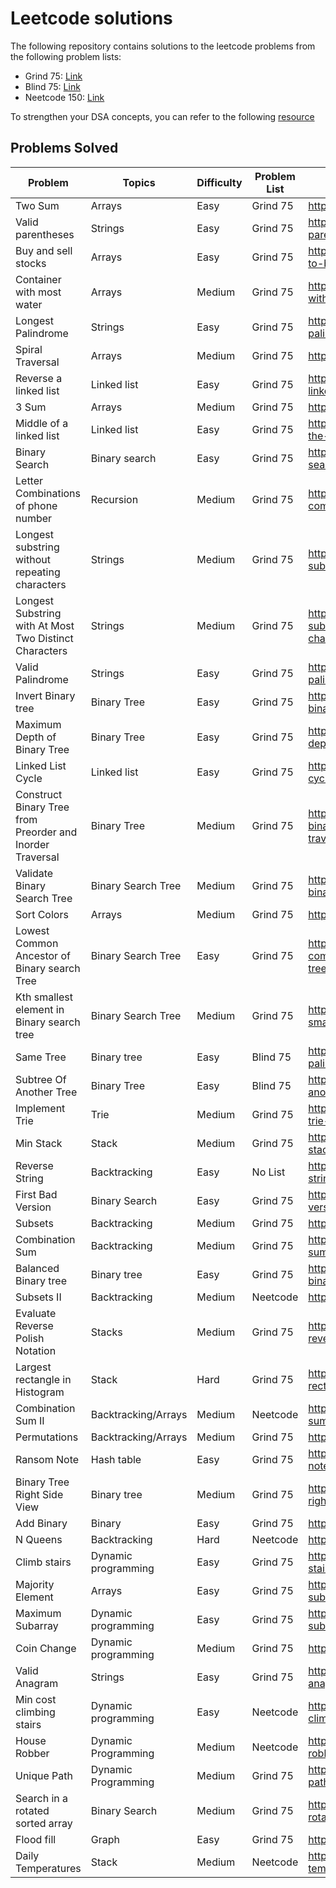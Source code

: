 # Leetcode solutions

The following repository contains solutions to the leetcode problems from the following problem lists:

- Grind 75: [Link](https://www.techinterviewhandbook.org/grind75)
- Blind 75: [Link](https://neetcode.io)
- Neetcode 150: [Link](https://neetcode.io)

To strengthen your DSA concepts, you can refer to the following [resource](https://superstudy.guide/algorithms-data-structures/foundations/algorithmic-concepts)

## Problems Solved


Problem  | Topics | Difficulty | Problem List | Link
-------- | ------ | ----- | ----- | -----
Two Sum  | Arrays | Easy  |  Grind 75 | https://leetcode.com/problems/two-sum/
Valid parentheses | Strings	| Easy | Grind 75 | https://leetcode.com/problems/valid-parentheses/
Buy and sell stocks | Arrays | Easy | Grind 75 | https://leetcode.com/problems/best-time-to-buy-and-sell-stock/
Container with most water | Arrays | Medium | Grind 75 | https://leetcode.com/problems/container-with-most-water/
Longest Palindrome | Strings | Easy | Grind 75 | https://leetcode.com/problems/longest-palindrome/
Spiral Traversal | Arrays | Medium | Grind 75 | https://leetcode.com/problems/spiral-matrix/
Reverse a linked list | Linked list | Easy | Grind 75 | https://leetcode.com/problems/reverse-linked-list/
3 Sum| Arrays | Medium | Grind 75 | https://leetcode.com/problems/3sum/
Middle of a linked list | Linked list | Easy | Grind 75 | https://leetcode.com/problems/middle-of-the-linked-list/
Binary Search | Binary search | Easy |  Grind 75 | https://leetcode.com/problems/binary-search/
Letter Combinations of phone number | Recursion | Medium | Grind 75 | https://leetcode.com/problems/letter-combinations-of-a-phone-number/
Longest substring without repeating characters | Strings | Medium |  Grind 75 | https://leetcode.com/problems/longest-substring-without-repeating-characters/
Longest Substring with At Most Two Distinct Characters| Strings| Medium	| Grind 75 | https://leetcode.com/problems/longest-substring-with-at-most-two-distinct-characters/	
Valid Palindrome| Strings| Easy	| Grind 75 | https://leetcode.com/problems/valid-palindrome/	
Invert Binary tree | Binary Tree| Easy | Grind 75 | https://leetcode.com/problems/invert-binary-tree	
Maximum Depth of Binary Tree | Binary Tree | Easy | Grind 75 | https://leetcode.com/problems/maximum-depth-of-binary-tree/
Linked List Cycle | Linked list	| Easy | Grind 75 | https://leetcode.com/problems/linked-list-cycle/	
Construct Binary Tree from Preorder and Inorder Traversal | Binary Tree	| Medium| Grind 75 | https://leetcode.com/problems/construct-binary-tree-from-preorder-and-inorder-traversal/
Validate Binary Search Tree	| Binary Search Tree |	Medium | Grind 75 | https://leetcode.com/problems/validate-binary-search-tree/
Sort Colors	| Arrays |Medium | Grind 75 | https://leetcode.com/problems/sort-colors/
Lowest Common Ancestor of Binary search Tree | Binary Search Tree |Easy	| Grind 75 | https://leetcode.com/problems/lowest-common-ancestor-of-a-binary-search-tree/
Kth smallest element in Binary search tree| Binary Search Tree| Medium| Grind 75 | https://leetcode.com/problems/kth-smallest-element-in-a-bst/
Same Tree | Binary tree	| Easy | Blind 75 | https://leetcode.com/problems/longest-palindromic-substring/
Subtree Of Another Tree | Binary Tree | Easy | Blind 75 | https://leetcode.com/problems/subtree-of-another-tree
Implement Trie |Trie | Medium| Grind 75 | https://leetcode.com/problems/implement-trie-prefix-tree/	
Min Stack	| Stack| Medium | Grind 75 |  https://leetcode.com/problems/min-stack/solution/
Reverse String | Backtracking| Easy | No List | https://leetcode.com/problems/reverse-string/
First Bad Version | Binary Search | Easy | Grind 75 |https://leetcode.com/problems/first-bad-version/	
Subsets | Backtracking | Medium |Grind 75	|  https://leetcode.com/problems/subsets/
Combination Sum	| Backtracking | Medium | Grind 75 | https://leetcode.com/problems/combination-sum/
Balanced Binary tree | Binary tree | Easy | Grind 75 | https://leetcode.com/problems/balanced-binary-tree/submissions/
Subsets II | Backtracking | Medium	| Neetcode | https://leetcode.com/problems/subsets-ii/	
Evaluate Reverse Polish Notation | Stacks | Medium	| Grind 75 | 	https://leetcode.com/problems/evaluate-reverse-polish-notation/		
Largest rectangle in Histogram	| Stack | 	Hard | Grind 75 | https://leetcode.com/problems/largest-rectangle-in-histogram/	
Combination Sum II	| Backtracking/Arrays	| Medium| Neetcode |https://leetcode.com/problems/combination-sum-ii/	
Permutations | Backtracking/Arrays	| Medium | Grind 75 |	https://leetcode.com/problems/permutations/	
Ransom Note	| Hash table | Easy	| Grind 75 | https://leetcode.com/problems/ransom-note/	
Binary Tree Right Side View	| Binary tree | Medium | Grind 75 | https://leetcode.com/problems/binary-tree-right-side-view/
Add Binary	| Binary | Easy | Grind 75 | https://leetcode.com/problems/add-binary/	
N Queens | Backtracking	| Hard |  Neetcode | https://leetcode.com/problems/n-queens/	
Climb stairs | Dynamic programming | Easy | Grind 75	| https://leetcode.com/problems/climbing-stairs/	
Majority Element | Arrays | Easy | Grind 75 | https://leetcode.com/problems/maximum-subarray/	
Maximum Subarray | Dynamic programming | Easy | Grind 75 | https://leetcode.com/problems/maximum-subarray/	
Coin Change | Dynamic programming | Medium	| Grind 75	| https://leetcode.com/problems/coin-change/	
Valid Anagram | Strings	| Easy | Grind 75 |	https://leetcode.com/problems/valid-anagram/solution/	
Min cost climbing stairs | Dynamic programming | Easy | Neetcode | https://leetcode.com/problems/min-cost-climbing-stairs/
House Robber | Dynamic Programming | Medium	| Neetcode	| https://leetcode.com/problems/house-robber/
Unique Path	| Dynamic Programming | Medium	| Grind 75	| https://leetcode.com/problems/unique-paths/	
Search in a rotated sorted array | Binary Search | Medium | Grind 75 | https://leetcode.com/problems/search-in-rotated-sorted-array/
Flood fill	| Graph	| Easy	| Grind 75 | https://leetcode.com/problems/flood-fill/	
Daily Temperatures | Stack	| Medium | Neetcode | https://leetcode.com/problems/daily-temperatures/	